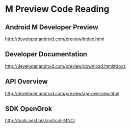 
# M Preview Code Reading

## Android M Developer Preview

http://developer.android.com/preview/index.html

## Developer Documentation

http://developer.android.com/preview/download.html#docs

## API Overview

http://developer.android.com/preview/api-overview.html

## SDK OpenGrok

http://tools.oesf.biz/android-MNC/